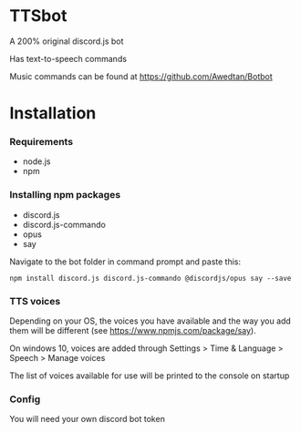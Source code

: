 # TTSbot

A 200% original discord.js bot

Has text-to-speech commands

Music commands can be found at https://github.com/Awedtan/Botbot

# Installation

### Requirements

- node.js
- npm

### Installing npm packages

- discord.js
- discord.js-commando
- opus
- say

Navigate to the bot folder in command prompt and paste this:

`npm install discord.js discord.js-commando @discordjs/opus say --save`

### TTS voices

Depending on your OS, the voices you have available and the way you add them will be different (see https://www.npmjs.com/package/say). 

On windows 10, voices are added through Settings > Time & Language > Speech > Manage voices

The list of voices available for use will be printed to the console on startup

### Config

You will need your own discord bot token
